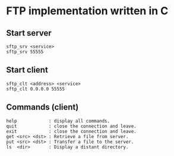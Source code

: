 # FTP implementation written in C

## Start server
```console
sftp_srv <service>
sftp_srv 55555
```
## Start client
```console
sftp_clt <address> <service>
sftp_clt 0.0.0.0 55555
```

## Commands (client)
```console
help            : display all commands.
quit            : close the connection and leave.
exit            : close the connection and leave.
get <src> <dst> : Retrieve a file from server.
put <src> <dst> : Transfer a file to the server.
ls  <dir>       : Display a distant directory.
```
